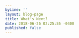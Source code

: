 ```yaml
---
byLine: ''
layout: blog-page
title: What's Next?
date: 2018-06-26 02:25:55 -0400
published: false
---
```

